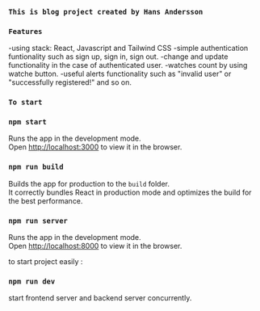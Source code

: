 ### `This is blog project created by Hans Andersson`

### `Features`

-using stack: React, Javascript and Tailwind CSS
-simple authentication funtionality such as sign up, sign in, sign out.
-change and update functionality in the case of authenticated user.
-watches count by using watche button.
-useful alerts functionality such as "invalid user" or "successfully registered!" and so on.

### `To start`

### `npm start`

Runs the app in the development mode.\
Open [http://localhost:3000](http://localhost:3000) to view it in the browser.

### `npm run build`

Builds the app for production to the `build` folder.\
It correctly bundles React in production mode and optimizes the build for the best performance.

### `npm run server`

Runs the app in the development mode.\
Open [http://localhost:8000](http://localhost:8000) to view it in the browser.

to start project easily :

### `npm run dev`

start frontend server and backend server concurrently.
